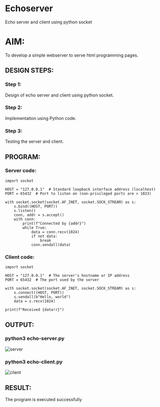 # Echoserver
Echo server and client using python socket

# AIM:

To develop a simple webserver to serve html programming pages.

## DESIGN STEPS:

### Step 1:

Design of echo server and client using python socket.

### Step 2:

Implementation using Python code.

### Step 3:

Testing the server and client.

## PROGRAM:
### Server code:
```
import socket

HOST = "127.0.0.1"  # Standard loopback interface address (localhost)
PORT = 65432  # Port to listen on (non-privileged ports are > 1023)

with socket.socket(socket.AF_INET, socket.SOCK_STREAM) as s:
    s.bind((HOST, PORT))
    s.listen()
    conn, addr = s.accept()
    with conn:
        print(f"Connected by {addr}")
        while True:
            data = conn.recv(1024)
            if not data:
                break
            conn.sendall(data)
```
### Client code:
```
import socket

HOST = "127.0.0.1"  # The server's hostname or IP address
PORT = 65432  # The port used by the server

with socket.socket(socket.AF_INET, socket.SOCK_STREAM) as s:
    s.connect((HOST, PORT))
    s.sendall(b"Hello, world")
    data = s.recv(1024)

print(f"Received {data!r}")
```
## OUTPUT:
### python3 echo-server.py
![server](https://github.com/user-attachments/assets/da080cea-9436-4ac4-89b7-00e8e9faa2c5)

### python3 echo-client.py
![client](https://github.com/user-attachments/assets/50fdcfdd-2531-4e97-ae72-8f07cbea4b98)

## RESULT:
The program is executed successfully

